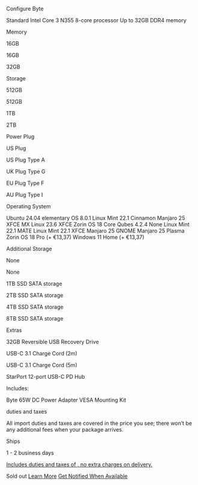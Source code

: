 Configure
Byte

Standard
Intel Core 3 N355 8-core processor
Up to 32GB DDR4 memory

 Memory

 16GB

16GB

32GB

 Storage

 512GB

512GB

1TB

2TB

 Power Plug

 US Plug

US Plug  Type A

UK Plug  Type G

EU Plug  Type F

AU Plug  Type I

Operating System

 Ubuntu 24.04  elementary OS 8.0.1  Linux Mint 22.1 Cinnamon  Manjaro 25 XFCE  MX Linux 23.6 XFCE  Zorin OS 18 Core  Qubes 4.2.4  None  Linux Mint 22.1 MATE  Linux Mint 22.1 XFCE  Manjaro 25 GNOME  Manjaro 25 Plasma  Zorin OS 18 Pro (+ €13,37)  Windows 11 Home (+ €13,37)

 Additional Storage

 None

None

1TB SSD  SATA storage

2TB SSD  SATA storage

4TB SSD  SATA storage

8TB SSD  SATA storage

Extras

32GB Reversible USB Recovery Drive

USB-C 3.1 Charge Cord (2m)

USB-C 3.1 Charge Cord (5m)

StarPort 12-port USB-C PD Hub

Includes:

 Byte
65W DC Power Adapter
VESA Mounting Kit

 duties and taxes

 All import duties and taxes are covered in the price you see; there won’t be any additional fees when your package arrives.

Ships

1 - 2 business days

[Includes duties and taxes of , no extra charges on delivery.](#tax)

 Sold out [Learn More](/pages/byte) [Get Notified When Available](#)
